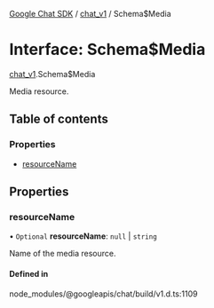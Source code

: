 [Google Chat SDK](../README.md) / [chat\_v1](../modules/chat_v1.md) / Schema$Media

# Interface: Schema$Media

[chat_v1](../modules/chat_v1.md).Schema$Media

Media resource.

## Table of contents

### Properties

- [resourceName](chat_v1.Schema_Media.md#resourcename)

## Properties

### resourceName

• `Optional` **resourceName**: ``null`` \| `string`

Name of the media resource.

#### Defined in

node_modules/@googleapis/chat/build/v1.d.ts:1109
